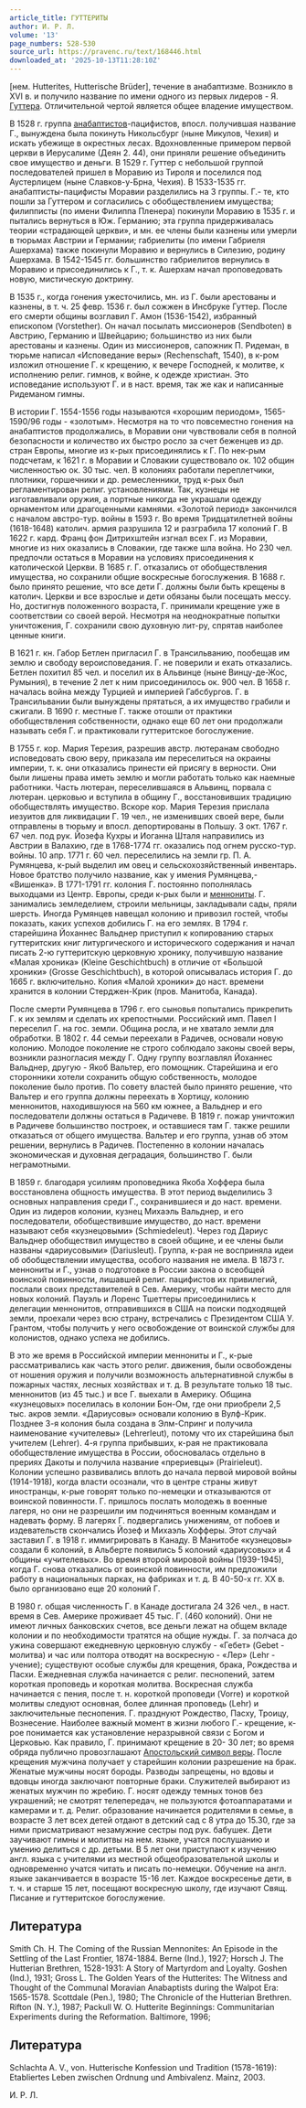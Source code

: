```yaml
---
article_title: ГУТТЕРИТЫ
author: И. Р. Л.
volume: '13'
page_numbers: 528-530
source_url: https://pravenc.ru/text/168446.html
downloaded_at: '2025-10-13T11:28:10Z'
---
```


[нем. Hutterites, Hutterische Brüder], течение в анабаптизме. Возникло в XVI в. и получило название по имени одного из первых лидеров - Я. [Гуттера](https://pravenc.ru/text/Гуттера.html). Отличительной чертой является общее владение имуществом.

В 1528 г. группа [анабаптистов](https://pravenc.ru/text/Анабаптисты.html)-пацифистов, впосл. получившая название Г., вынуждена была покинуть Никольсбург (ныне Микулов, Чехия) и искать убежище в окрестных лесах. Вдохновленные примером первой церкви в Иерусалиме (Деян 2. 44), они приняли решение объединить свое имущество и деньги. В 1529 г. Гуттер с небольшой группой последователей пришел в Моравию из Тироля и поселился под Аустерлицем (ныне Славков-у-Брна, Чехия). В 1533-1535 гг. анабаптисты-пацифисты Моравии разделились на 3 группы. Г.- те, кто пошли за Гуттером и согласились с обобществлением имущества; филипписты (по имени Филиппа Пленера) покинули Моравию в 1535 г. и пытались вернуться в Юж. Германию; эта группа придерживалась теории «страдающей церкви», и мн. ее члены были казнены или умерли в тюрьмах Австрии и Германии; габриелиты (по имени Габриеля Ашерхама) также покинули Моравию и вернулись в Силезию, родину Ашерхама. В 1542-1545 гг. большинство габриелитов вернулись в Моравию и присоединились к Г., т. к. Ашерхам начал проповедовать новую, мистическую доктрину.

В 1535 г., когда гонения ужесточились, мн. из Г. были арестованы и казнены, в т. ч. 25 февр. 1536 г. был сожжен в Инсбруке Гуттер. После его смерти общины возглавил Г. Амон (1536-1542), избранный епископом (Vorstether). Он начал посылать миссионеров (Sendboten) в Австрию, Германию и Швейцарию; большинство из них были арестованы и казнены. Один из миссионеров, сапожник П. Ридеман, в тюрьме написал «Исповедание веры» (Rechenschaft, 1540), в к-ром изложил отношение Г. к крещению, к вечере Господней, к молитве, к исполнению религ. гимнов, к войне, к одежде христиан. Это исповедание используют Г. и в наст. время, так же как и написанные Ридеманом гимны.

В истории Г. 1554-1556 годы называются «хорошим периодом», 1565-1590/96 годы - «золотым». Несмотря на то что повсеместно гонения на анабаптистов продолжались, в Моравии они чувствовали себя в полной безопасности и количество их быстро росло за счет беженцев из др. стран Европы, многие из к-рых присоединялись к Г. По нек-рым подсчетам, к 1621 г. в Моравии и Словакии существовало ок. 102 общин численностью ок. 30 тыс. чел. В колониях работали переплетчики, плотники, горшечники и др. ремесленники, труд к-рых был регламентирован религ. установлениями. Так, кузнецы не изготавливали оружия, а портные никогда не украшали одежду орнаментом или драгоценными камнями. «Золотой период» закончился с началом австро-тур. войны в 1593 г. Во время Тридцатилетней войны (1618-1648) католич. армия разрушила 12 и разграбила 17 колоний Г. В 1622 г. кард. Франц фон Дитрихштейн изгнал всех Г. из Моравии, многие из них оказались в Словакии, где также шла война. Но 230 чел. предпочли остаться в Моравии на условиях присоединения к католической Церкви. В 1685 г. Г. отказались от обобществления имущества, но сохранили общие воскресные богослужения. В 1688 г. было принято решение, что все дети Г. должны были быть крещены в католич. Церкви и все взрослые и дети обязаны были посещать мессу. Но, достигнув положенного возраста, Г. принимали крещение уже в соответствии со своей верой. Несмотря на неоднократные попытки уничтожения, Г. сохранили свою духовную лит-ру, спрятав наиболее ценные книги.

В 1621 г. кн. Габор Бетлен пригласил Г. в Трансильванию, пообещав им землю и свободу вероисповедания. Г. не поверили и ехать отказались. Бетлен похитил 85 чел. и поселил их в Альвинце (ныне Винцу-де-Жос, Румыния), в течение 2 лет к ним присоединилось ок. 900 чел. В 1658 г. началась война между Турцией и империей Габсбургов. Г. в Трансильвании были вынуждены прятаться, а их имущество грабили и сжигали. В 1690 г. местные Г. также отошли от практики обобществления собственности, однако еще 60 лет они продолжали называть себя Г. и практиковали гуттеритское богослужение.

В 1755 г. кор. Мария Терезия, разрешив австр. лютеранам свободно исповедовать свою веру, приказала им переселиться на окраины империи, т. к. они отказались принести ей присягу в верности. Они были лишены права иметь землю и могли работать только как наемные работники. Часть лютеран, переселившаяся в Альвинц, порвала с лютеран. церковью и вступила в общину Г., восстановивших традицию обобществлять имущество. Вскоре кор. Мария Терезия прислала иезуитов для ликвидации Г. 19 чел., не изменивших своей вере, были отправлены в тюрьму и впосл. депортированы в Польшу. 3 окт. 1767 г. 67 чел. под рук. Йозефа Кухры и Иоганна Шталя направились из Австрии в Валахию, где в 1768-1774 гг. оказались под огнем русско-тур. войны. 10 апр. 1771 г. 60 чел. переселились на земли гр. П. А. Румянцева, к-рый выделил им овец и сельскохозяйственный инвентарь. Новое братство получило название, как у имения Румянцева,- «Вишенка». В 1771-1791 гг. колония Г. постоянно пополнялась выходцами из Центр. Европы, среди к-рых были и [меннониты](https://pravenc.ru/text/меннониты.html). Г. занимались земледелием, строили мельницы, закладывали сады, пряли шерсть. Иногда Румянцев навещал колонию и привозил гостей, чтобы показать, каких успехов добились Г. на его землях. В 1794 г. старейшина Йоханнес Вальднер приступил к копированию старых гуттеритских книг литургического и исторического содержания и начал писать 2-ю гуттеритскую церковную хронику, получившую название «Малая хроника» (Kleine Geschichtbuch) в отличие от «Большой хроники» (Grosse Geschichtbuch), в которой описывалась история Г. до 1665 г. включительно. Копия «Малой хроники» до наст. времени хранится в колонии Стерджен-Крик (пров. Манитоба, Канада).

После смерти Румянцева в 1796 г. его сыновья попытались прикрепить Г. к их землям и сделать их крепостными. Российский имп. Павел I переселил Г. на гос. земли. Община росла, и не хватало земли для обработки. В 1802 г. 44 семьи переехали в Радичев, основали новую колонию. Молодое поколение не строго соблюдало законы своей веры, возникли разногласия между Г. Одну группу возглавлял Йоханнес Вальднер, другую - Якоб Вальтер, его помощник. Старейшина и его сторонники хотели сохранить общую собственность, молодое поколение было против. По совету властей было принято решение, что Вальтер и его группа должны переехать в Хортицу, колонию меннонитов, находившуюся на 560 км южнее, а Вальднер и его последователи должны остаться в Радичеве. В 1819 г. пожар уничтожил в Радичеве большинство построек, и оставшиеся там Г. также решили отказаться от общего имущества. Вальтер и его группа, узнав об этом решении, вернулись в Радичев. Постепенно в колонии началась экономическая и духовная деградация, большинство Г. были неграмотными.

В 1859 г. благодаря усилиям проповедника Якоба Хоффера была восстановлена общность имущества. В этот период выделились 3 основных направления среди Г., сохранившиеся и до наст. времени. Один из лидеров колонии, кузнец Михаэль Вальднер, и его последователи, обобществившие имущество, до наст. времени называют себя «кузнецовыми» (Schmiedeleut). Через год Дариус Вальднер обобществил имущество в своей общине, и ее члены были названы «дариусовыми» (Dariusleut). Группа, к-рая не восприняла идеи об обобществлении имущества, особого названия не имела. В 1873 г. меннониты и Г., узнав о подготовке в России закона о всеобщей воинской повинности, лишавшей религ. пацифистов их привилегий, послали своих представителей в Сев. Америку, чтобы найти место для новых колоний. Пауэль и Лоренс Тшеттеры присоединились к делегации меннонитов, отправившихся в США на поиски подходящей земли, проехали через всю страну, встречались с Президентом США У. Грантом, чтобы получить у него освобождение от воинской службы для колонистов, однако успеха не добились.

В это же время в Российской империи меннониты и Г., к-рые рассматривались как часть этого религ. движения, были освобождены от ношения оружия и получили возможность альтернативной службы в пожарных частях, лесных хозяйствах и т. д. В результате только 18 тыс. меннонитов (из 45 тыс.) и все Г. выехали в Америку. Община «кузнецовых» поселилась в колонии Бон-Ом, где они приобрели 2,5 тыс. акров земли. «Дариусовы» основали колонию в Вулф-Крик. Позднее 3-я колония была создана в Элм-Спринг и получила наименование «учителевы» (Lehrerleut), потому что их старейшина был учителем (Lehrer). 4-я группа прибывших, к-рая не практиковала обобществление имущества в России, обосновалась отдельно в прериях Дакоты и получила название «прериевцы» (Prairieleut). Колонии успешно развивались вплоть до начала первой мировой войны (1914-1918), когда власти осознали, что в центре страны живут иностранцы, к-рые говорят только по-немецки и отказываются от воинской повинности. Г. пришлось послать молодежь в военные лагеря, но они не разрешили им подчиняться военным командам и надевать форму. В лагерях Г. подвергались унижениям, от побоев и издевательств скончались Йозеф и Михаэль Хофферы. Этот случай заставил Г. в 1918 г. иммигрировать в Канаду. В Манитобе «кузнецовы» создали 6 колоний, в Альберте появились 5 колоний «дариусовых» и 4 общины «учителевых». Во время второй мировой войны (1939-1945), когда Г. снова отказались от воинской повинности, им предложили работу в национальных парках, на фабриках и т. д. В 40-50-х гг. XX в. было организовано еще 20 колоний Г.

В 1980 г. общая численность Г. в Канаде достигала 24 326 чел., в наст. время в Сев. Америке проживает 45 тыс. Г. (460 колоний). Они не имеют личных банковских счетов, все деньги лежат на общем вкладе колонии и по необходимости тратятся на общие нужды. Г. за полчаса до ужина совершают ежедневную церковную службу - «Гебет» (Gebet - молитва) и час или полтора отводят на воскресную - «Лер» (Lehr - учение); существуют особые службы для крещения, брака, Рождества и Пасхи. Ежедневная служба начинается с религ. песнопений, затем короткая проповедь и короткая молитва. Воскресная служба начинается с пения, после т. н. короткой проповеди (Vorre) и короткой молитвы следуют основная, более длинная проповедь (Lehr) и заключительные песнопения. Г. празднуют Рождество, Пасху, Троицу, Вознесение. Наиболее важный момент в жизни любого Г.- крещение, к-рое понимается как установление неразрывной связи с Богом и Церковью. Как правило, Г. принимают крещение в 20- 30 лет; во время обряда публично провозглашают [Апостольский символ веры](<https://pravenc.ru/text/Апостольский символ веры.html>). После крещения мужчина получает у старейшин колонии разрешение на брак. Женатые мужчины носят бороды. Разводы запрещены, но вдовы и вдовцы иногда заключают повторные браки. Служителей выбирают из женатых мужчин по жребию. Г. носят одежду темных тонов без украшений; не смотрят телепередач, не пользуются фотоаппаратами и камерами и т. д. Религ. образование начинается родителями в семье, в возрасте 3 лет всех детей отдают в детский сад с 8 утра до 15.30, где за ними присматривают незамужние сестры под рук. бабушек. Дети заучивают гимны и молитвы на нем. языке, учатся послушанию и умению делиться с др. детьми. В 5 лет они приступают к изучению англ. языка с учителями из местной общеобразовательной школы и одновременно учатся читать и писать по-немецки. Обучение на англ. языке заканчивается в возрасте 15-16 лет. Каждое воскресенье дети, в т. ч. и старше 15 лет, посещают воскресную школу, где изучают Свящ. Писание и гуттеритское богослужение.

## Литература

Smith Ch. H. The Coming of the Russian Mennonites: An Episode in the Settling of the Last Frontier, 1874-1884. Berne (Ind.), 1927; Horsch J. The Hutterian Brethren, 1528-1931: A Story of Martyrdom and Loyalty. Goshen (Ind.), 1931; Gross L. The Golden Years of the Hutterites: The Witness and Thought of the Communal Moravian Anabaptists during the Walpot Era: 1565-1578. Scottdale (Pen.), 1980; The Chronicle of the Hutterian Brethren. Rifton (N. Y.), 1987; Packull W. O. Hutterite Beginnings: Communitarian Experiments during the Reformation. Baltimore, 1996;

## Литература

Schlachta A. V., von. Hutterische Konfession und Tradition (1578-1619): Etabliertes Leben zwischen Ordnung und Ambivalenz. Mainz, 2003.

И. Р. Л.
